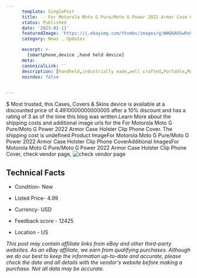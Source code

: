```yaml
---
      template: SinglePost
      title: -- For Motorola Moto G Pure/Moto G Power 2022 Armor Case Holster Clip Phone Cover
      status: Published
      date: '2023-02-11'
      featuredImage: 'https://i.ebayimg.com/thumbs/images/g/WWQAAOSwRo9jxnGb/s-l225.jpg'
      category: News , Updates

      excerpt: >-
        [smartphone,device ,hand held device]
      meta:
      canonicalLink: ''
      description: [handheld,industrially made,well crafted,Portable,Mobile,Compact,Convenient,Lightweight,Maneuverable,Man-portable,Miniature,Carriable,Hand-held,Light,Holdable,Transportable,Mobile device,Pocket-sized,On-the-go,Wireless,Cordless,Compact size,Convenient size, smartphone,device ,hand held device]
      noindex: false

        
---
```

$
    Most trusted, this Cases, Covers & Skins device is available at a discounted price of 4.4910000000000005 after a 10% discount and has a rating of 3 as of the time this blog was written.Learn More about the shipping costs and additional image urls for the For Motorola Moto G Pure/Moto G Power 2022 Armor Case Holster Clip Phone Cover. The shipping cost is undefined.Product ImageFor Motorola Moto G Pure/Moto G Power 2022 Armor Case Holster Clip Phone CoverAdditional ImagesFor Motorola Moto G Pure/Moto G Power 2022 Armor Case Holster Clip Phone Cover, check vendor page, ![check vendor page](https://origin-galleryplus.ebayimg.com/ws/web/394424209827_2_0_1/225x225.jpg,https://origin-galleryplus.ebayimg.com/ws/web/394424209827_3_0_1/225x225.jpg,https://origin-galleryplus.ebayimg.com/ws/web/394424209827_4_0_1/225x225.jpg,https://origin-galleryplus.ebayimg.com/ws/web/394424209827_5_0_1/225x225.jpg,https://origin-galleryplus.ebayimg.com/ws/web/394424209827_6_0_1/225x225.jpg,https://origin-galleryplus.ebayimg.com/ws/web/394424209827_7_0_1/225x225.jpg,https://origin-galleryplus.ebayimg.com/ws/web/394424209827_8_0_1/225x225.jpg,https://origin-galleryplus.ebayimg.com/ws/web/394424209827_9_0_1/225x225.jpg,https://origin-galleryplus.ebayimg.com/ws/web/394424209827_10_0_1/225x225.jpg,https://origin-galleryplus.ebayimg.com/ws/web/394424209827_11_0_1/225x225.jpg,https://origin-galleryplus.ebayimg.com/ws/web/394424209827_12_0_1/225x225.jpg,https://origin-galleryplus.ebayimg.com/ws/web/394424209827_13_0_1/225x225.jpg,https://origin-galleryplus.ebayimg.com/ws/web/394424209827_14_0_1/225x225.jpg,https://origin-galleryplus.ebayimg.com/ws/web/394424209827_15_0_1/225x225.jpg,https://origin-galleryplus.ebayimg.com/ws/web/394424209827_16_0_1/225x225.jpg)
    
    

 ## Technical Facts 



     
      

 - Condition- New 


      

 - Listed Price- 4.99 


      

 - Currency- USD 


      

 - Feedback score - 12425 


      

 - Location - US 


      
      

 *_This post may contain affiliate links from eBay and other third-party websites. As an eBay affiliate, we earn from qualifying purchases. Although we do our best to keep the information up-to-date and accurate, please check the date and all details with the vendor's website before making a purchase. Not all data may be accurate._*



    
    
    
    
    